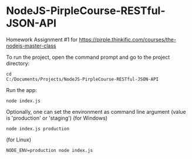 # NodeJS-PirpleCourse-RESTful-JSON-API
Homework Assignment #1 for
https://pirple.thinkific.com/courses/the-nodejs-master-class

To run the project, open the command prompt and go to the project directory:

<code>cd C:/Documents/Projects/NodeJS-PirpleCourse-RESTful-JSON-API</code>

Run the app:

<code>node index.js</code>

Optionally, one can set the environment as command line argument (value is 'production' or 'staging')
(for Windows)

<code>node index.js production</code></br>

(for Linux)

<code>NODE_ENV=production node index.js</code>
